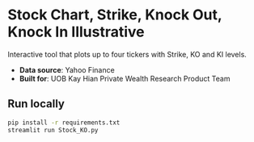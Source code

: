 ﻿# Stock Chart, Strike, Knock Out, Knock In Illustrative
Interactive tool that plots up to four tickers with Strike, KO and KI levels.
* **Data source**: Yahoo Finance  
* **Built for**: UOB Kay Hian Private Wealth Research Product Team  

## Run locally
```bash
pip install -r requirements.txt
streamlit run Stock_KO.py
```

